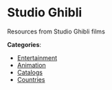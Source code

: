 # Studio Ghibli


Resources from Studio Ghibli films



**Categories**:
- [Entertainment](https://github.com/apis-list/apis-list#entertainment)
- [Animation](https://github.com/apis-list/apis-list#animation)
- [Catalogs](https://github.com/apis-list/apis-list#catalogs)
- [Countries](https://github.com/apis-list/apis-list#countries)







